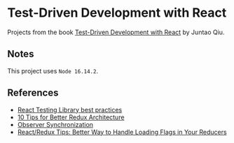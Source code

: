 # Test-Driven Development with React

Projects from the book [Test-Driven Development with React](https://www.amazon.com.br/Test-Driven-Development-React-Apply-Applications/dp/1484269713) by Juntao Qiu.

## Notes

This project uses `Node 16.14.2`.

## References

- [React Testing Library best practices](https://www.benmvp.com/blog/react-testing-library-best-practices/)
- [10 Tips for Better Redux Architecture](https://medium.com/javascript-scene/10-tips-for-better-redux-architecture-69250425af44)
- [Observer Synchronization](https://martinfowler.com/eaaDev/MediatedSynchronization.html)
- [React/Redux Tips: Better Way to Handle Loading Flags in Your Reducers](https://medium.com/stashaway-engineering/react-redux-tips-better-way-to-handle-loading-flags-in-your-reducers-afda42a804c6)

